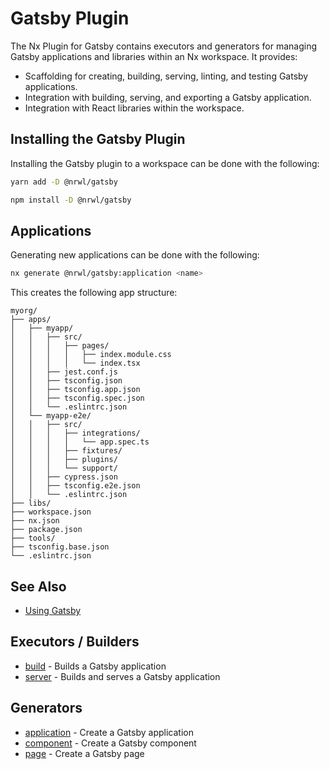# Gatsby Plugin

The Nx Plugin for Gatsby contains executors and generators for managing Gatsby applications and libraries within an Nx workspace. It provides:

- Scaffolding for creating, building, serving, linting, and testing Gatsby applications.
- Integration with building, serving, and exporting a Gatsby application.
- Integration with React libraries within the workspace.

## Installing the Gatsby Plugin

Installing the Gatsby plugin to a workspace can be done with the following:

```bash
yarn add -D @nrwl/gatsby
```

```bash
npm install -D @nrwl/gatsby
```

## Applications

Generating new applications can be done with the following:

```bash
nx generate @nrwl/gatsby:application <name>
```

This creates the following app structure:

```treeview
myorg/
├── apps/
│   ├── myapp/
│   │   ├── src/
│   │   │   ├── pages/
│   │   │   │   ├── index.module.css
│   │   │   │   └── index.tsx
│   │   ├── jest.conf.js
│   │   ├── tsconfig.json
│   │   ├── tsconfig.app.json
│   │   ├── tsconfig.spec.json
│   │   └── .eslintrc.json
│   └── myapp-e2e/
│   │   ├── src/
│   │   │   ├── integrations/
│   │   │   │   └── app.spec.ts
│   │   │   ├── fixtures/
│   │   │   ├── plugins/
│   │   │   └── support/
│   │   ├── cypress.json
│   │   ├── tsconfig.e2e.json
│   │   └── .eslintrc.json
├── libs/
├── workspace.json
├── nx.json
├── package.json
├── tools/
├── tsconfig.base.json
└── .eslintrc.json
```

## See Also

- [Using Gatsby](https://www.gatsbyjs.com/docs/quick-start/)

## Executors / Builders

- [build](/gatsby/build) - Builds a Gatsby application
- [server](/gatsby/server) - Builds and serves a Gatsby application

## Generators

- [application](/gatsby/application) - Create a Gatsby application
- [component](/gatsby/component) - Create a Gatsby component
- [page](/gatsby/page) - Create a Gatsby page
